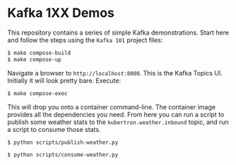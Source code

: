 # Kafka 1XX Demos

This repository contains a series of simple Kafka demonstrations. Start here
and follow the steps using the `Kafka 101` project files:

```bash
$ make compose-build
$ make compose-up
```

Navigate a browser to `http://localhost:8000`. This is the Kafka Topics UI.
Initially it will look pretty bare. Execute: 

```bash
$ make compose-exec
```

This will drop you onto a container command-line. The container image
provides all the dependencies you need. From here you can run a script to
publish some weather stats to the `kubertron.weather.inbound` topic, and run
a script to consume those stats.

```bash
$ python scripts/publish-weather.py
```

```bash
$ python scripts/consume-weather.py
```
